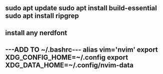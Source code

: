 sudo apt update
sudo apt install build-essential
sudo apt install ripgrep
---------------------------------
install any nerdfont
--------------------------------
---ADD TO ~/.bashrc---
alias vim='nvim'
export XDG_CONFIG_HOME=~/.config
export XDG_DATA_HOME=~/.config/nvim-data
--------------------------------------
